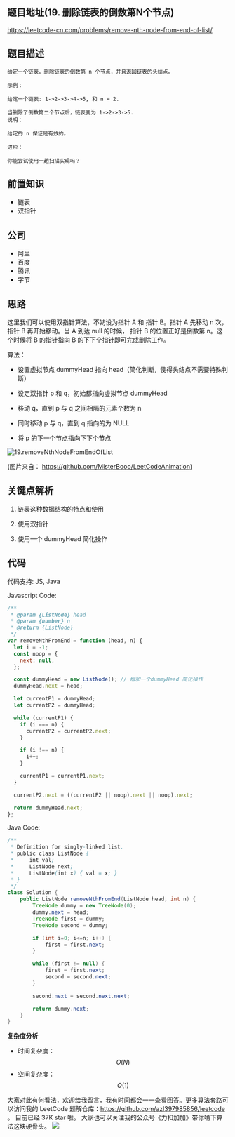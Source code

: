 ## 题目地址(19. 删除链表的倒数第N个节点)

https://leetcode-cn.com/problems/remove-nth-node-from-end-of-list/

## 题目描述

```
给定一个链表，删除链表的倒数第 n 个节点，并且返回链表的头结点。

示例：

给定一个链表: 1->2->3->4->5, 和 n = 2.

当删除了倒数第二个节点后，链表变为 1->2->3->5.
说明：

给定的 n 保证是有效的。

进阶：

你能尝试使用一趟扫描实现吗？

```

## 前置知识

- 链表
- 双指针

## 公司

- 阿里
- 百度
- 腾讯
- 字节

## 思路

这里我们可以使用双指针算法，不妨设为指针 A 和 指针 B。指针 A 先移动 n 次， 指针 B 再开始移动。当 A 到达 null 的时候， 指针 B 的位置正好是倒数第 n。这个时候将 B 的指针指向 B 的下下个指针即可完成删除工作。

算法：

- 设置虚拟节点 dummyHead 指向 head（简化判断，使得头结点不需要特殊判断）

- 设定双指针 p 和 q，初始都指向虚拟节点 dummyHead

- 移动 q，直到 p 与 q 之间相隔的元素个数为 n

- 同时移动 p 与 q，直到 q 指向的为 NULL

- 将 p 的下一个节点指向下下个节点

![19.removeNthNodeFromEndOfList](https://tva1.sinaimg.cn/large/007S8ZIlly1ghludrrxbjg30qn0ezajr.gif)

(图片来自： https://github.com/MisterBooo/LeetCodeAnimation)

## 关键点解析

1. 链表这种数据结构的特点和使用

2. 使用双指针

3. 使用一个 dummyHead 简化操作

## 代码

代码支持: JS, Java

Javascript Code:

```js
/**
 * @param {ListNode} head
 * @param {number} n
 * @return {ListNode}
 */
var removeNthFromEnd = function (head, n) {
  let i = -1;
  const noop = {
    next: null,
  };

  const dummyHead = new ListNode(); // 增加一个dummyHead 简化操作
  dummyHead.next = head;

  let currentP1 = dummyHead;
  let currentP2 = dummyHead;

  while (currentP1) {
    if (i === n) {
      currentP2 = currentP2.next;
    }

    if (i !== n) {
      i++;
    }

    currentP1 = currentP1.next;
  }

  currentP2.next = ((currentP2 || noop).next || noop).next;

  return dummyHead.next;
};
```

Java Code:

```java
/**
 * Definition for singly-linked list.
 * public class ListNode {
 *     int val;
 *     ListNode next;
 *     ListNode(int x) { val = x; }
 * }
 */
class Solution {
    public ListNode removeNthFromEnd(ListNode head, int n) {
        TreeNode dummy = new TreeNode(0);
        dummy.next = head;
        TreeNode first = dummy;
        TreeNode second = dummy;

        if (int i=0; i<=n; i++) {
            first = first.next;
        }

        while (first != null) {
            first = first.next;
            second = second.next;
        }

        second.next = second.next.next;

        return dummy.next;
    }
}
```

**复杂度分析**
- 时间复杂度：$$O(N)$$
- 空间复杂度：$$O(1)$$

大家对此有何看法，欢迎给我留言，我有时间都会一一查看回答。更多算法套路可以访问我的 LeetCode 题解仓库：https://github.com/azl397985856/leetcode 。 目前已经 37K star 啦。
大家也可以关注我的公众号《力扣加加》带你啃下算法这块硬骨头。
![](https://tva1.sinaimg.cn/large/007S8ZIlly1gfcuzagjalj30p00dwabs.jpg)
